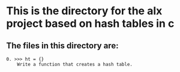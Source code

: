 # This is the directory for the alx project based on hash tables in c

## The files in this directory are:

    0. >>> ht = {} 
        Write a function that creates a hash table.
